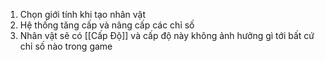 1. Chọn giới tính khi tạo nhân vật
2. Hệ thống tăng cấp và nâng cấp các chỉ số
3. Nhân vật sẽ có [[Cấp Độ]] và cấp độ này không ảnh hưởng gì tới bất cứ chỉ số nào trong game 
